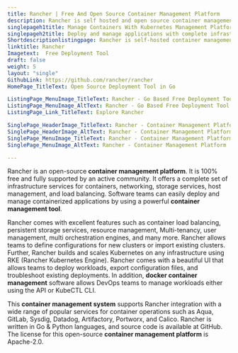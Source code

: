 ```yaml
---
title: Rancher | Free And Open Source Container Management Platform
description: Rancher is self hosted and open source container management system. It helps DevOps teams to easily deploy, manage and run Kubernetes everywhere.
singlepageh1title: Manage Containers With Kubernetes Management Platform
singlepageh2title: Deploy and manage applications with complete infrastructure services for containers, networking, storage services, host management, and load balancing.
Shortdescriptionlistingpage: Rancher is self-hosted container management platform that enables DevOps teams for deploying, managing, and running Kubernetes clusters everywhere.
linktitle: Rancher
Imagetext:  Free Deployment Tool 
draft: false
weight: 5
layout: "single"
GithubLink: https://github.com/rancher/rancher
HomePage_TitleText: Open Source Deployment Tool in Go

ListingPage_MenuImage_TitleText: Rancher - Go Based Free Deployment Tool
ListingPage_MenuImage_AltText: Rancher - Go Based Free Deployment Tool
ListingPage_Link_TitleText: Explore Rancher

SinglePage_HeaderImage_TitleText: Rancher - Container Management Platform
SinglePage_HeaderImage_AltText: Rancher - Container Management Platform
SinglePage_MenuImage_TitleText: Rancher - Container Management Platform
SinglePage_MenuImage_AltText: Rancher - Container Management Platform

---
```


Rancher is an open-source **container management platform**. It is 100% free and fully supported by an active community. It offers a complete set of infrastructure services for containers, networking, storage services, host management, and load balancing. Software teams can easily deploy and manage containerized applications by using a powerful **container management tool**.

Rancher comes with excellent features such as container load balancing, persistent storage services, resource management, Multi-tenancy, user management, multi orchestration engines, and many more. Rancher allows teams to define configurations for new clusters or import existing clusters. Further, Rancher builds and scales Kubernetes on any infrastructure using RKE (Rancher Kubernetes Engine). Rancher comes with a beautiful UI that allows teams to deploy workloads, export configuration files, and troubleshoot existing deployments. In addition, **docker container management** software allows DevOps teams to manage workloads either using the API or KubeCTL CLI.

This **container management system** supports Rancher integration with a wide range of popular services for container operations such as Aqua, GitLab, Sysdig, Datadog, Artifactory, Portworx, and Calico. Rancher is written in Go &amp; Python languages, and source code is available at GitHub. The license for this open-source **container management platform** is Apache-2.0.